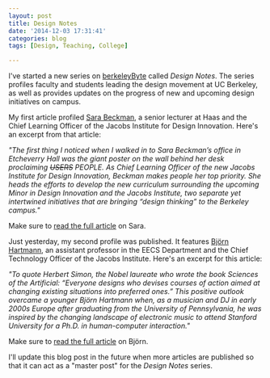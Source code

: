 ```yaml
---
layout: post
title: Design Notes
date: '2014-12-03 17:31:41'
categories: blog
tags: [Design, Teaching, College]

---
```


I've started a new series on [berkeleyByte](http://www.berkeleybyte.com/) called *Design Notes*.  The series profiles faculty and students leading the design movement at UC Berkeley, as well as provides updates on the progress of new and upcoming design initiatives on campus.

My first article profiled [Sara Beckman](http://facultybio.haas.berkeley.edu/faculty-list/beckman-sara), a senior lecturer at Haas and the Chief Learning Officer of the Jacobs Institute for Design Innovation. Here's an excerpt from that article:

*"The first thing I noticed when I walked in to Sara Beckman’s office in Etcheverry Hall was the giant poster on the wall behind her desk proclaiming ~~USERS~~ PEOPLE. As Chief Learning Officer of the new Jacobs Institute for Design Innovation, Beckman makes people her top priority. She heads the efforts to develop the new curriculum surrounding the upcoming Minor in Design Innovation and the Jacobs Institute, two separate yet intertwined initiatives that are bringing “design thinking” to the Berkeley campus."*

Make sure to [read the full article](http://www.berkeleybyte.com/2014/11/08/design-notes-sara-beckman/) on Sara.

Just yesterday, my second profile was published. It features [Björn Hartmann](http://www.cs.berkeley.edu/~bjoern/), an assistant professor in the EECS Department and the Chief Technology Officer of the Jacobs Institute. Here's an excerpt for this article:

*"To quote Herbert Simon, the Nobel laureate who wrote the book Sciences of the Artificial: “Everyone designs who devises courses of action aimed at changing existing situations into preferred ones.” This positive outlook overcame a younger Björn Hartmann when, as a musician and DJ in early 2000s Europe after graduating from the University of Pennsylvania, he was inspired by the changing landscape of electronic music to attend Stanford University for a Ph.D. in human-computer interaction."*

Make sure to [read the full article](http://www.berkeleybyte.com/2014/12/03/design-notes-bjorn-hartmann-on-design-teamwork-and-expertise/) on Björn.

I'll update this blog post in the future when more articles are published so that it can act as a "master post" for the *Design Notes* series.